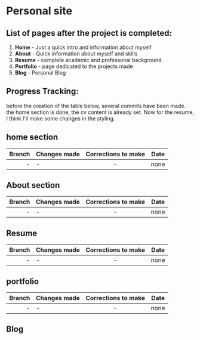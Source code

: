 # Personal site

## List of pages after the project is completed:
1. **Home** - Just a quick intro and information about myself 
2. **About** - Quick information about myself and skills
3. **Resume** - complete academic and professonal background
4. **Portfolio** - page dedicated to the projects made 
5. **Blog** - Personal Blog

## Progress Tracking:

before the creation of the table below, several commits have been made. the home section is done, the cv content is already set. Now
for the resume, I think I'll make some changes in the styling.

## home section

| Branch | Changes made | Corrections to make  | Date |
|-------:|:-------------|:--------------------:|:----:|
|   -    |         -    |   -                  |none  |


## About section

| Branch | Changes made | Corrections to make  | Date |
|-------:|:-------------|:--------------------:|:----:|
|   -    |         -    |   -                  |none  |

## Resume

| Branch | Changes made | Corrections to make  | Date |
|-------:|:-------------|:--------------------:|:----:|
|   -    |         -    |   -                  |none  |

## portfolio

| Branch | Changes made | Corrections to make  | Date |
|-------:|:-------------|:--------------------:|:----:|
|   -    |         -    |   -                  |none  |

## Blog
